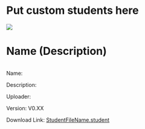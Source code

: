 # Put custom students here

<img src ="http://ohioinvestorloans.com/wp-content/uploads/2015/10/saw-horse-hard-hats.jpg">

# Name (Description)

<img src = "">

Name: 

Description: 

Uploader: 

Version: V0.XX

Download Link: <a href="">StudentFileName.student</a>